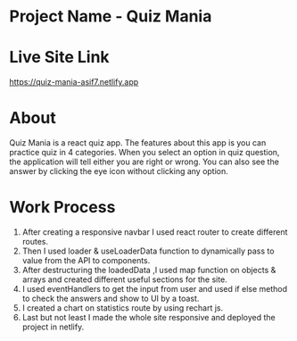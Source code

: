 # Project Name - Quiz Mania

# Live Site Link
https://quiz-mania-asif7.netlify.app

# About
Quiz Mania is a react quiz app. The features about this app is you can practice quiz in 4 categories.
When you select an option in quiz question, the application will tell either you are right or wrong. 
You can also see the answer by clicking the eye icon without clicking any option.

# Work Process

1) After creating a responsive navbar I used react router to create different routes.
2) Then I used loader & useLoaderData function to dynamically pass to value from the API to components.
3) After destructuring the loadedData ,I used map function on objects & arrays and created different useful sections for the site.
4) I used eventHandlers to get the input from user and used if else method to check the answers and show to UI by a toast.
5) I created a chart on statistics route by using rechart js.
6) Last but not least I made the whole site responsive and deployed the project in netlify.